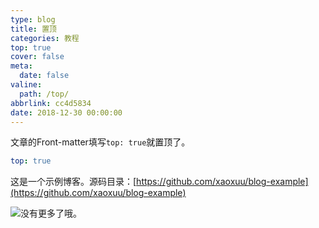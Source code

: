 ```yaml
---
type: blog
title: 置顶
categories: 教程
top: true
cover: false
meta:
  date: false
valine:
  path: /top/
abbrlink: cc4d5834
date: 2018-12-30 00:00:00
---
```


文章的Front-matter填写`top: true`就置顶了。
```yml
top: true
```

这是一个示例博客。源码目录：[https://github.com/xaoxuu/blog-example](https://github.com/xaoxuu/blog-example)


<!-- more -->

<img class='emoji tieba' src='https://cdn.jsdelivr.net/gh/xaoxuu/volantis@1.0/img/tieba/捂嘴笑.png'>没有更多了哦。
